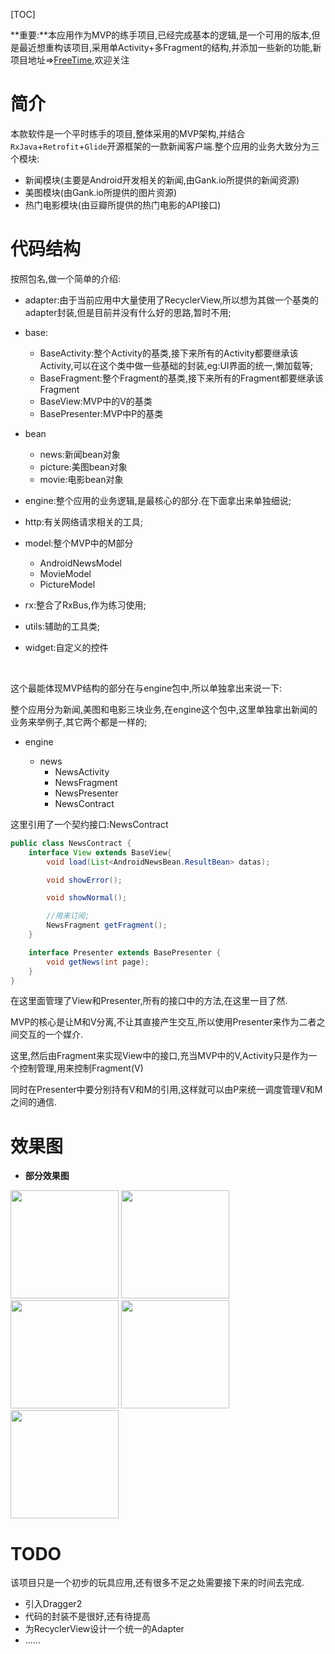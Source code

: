 [TOC]

**重要:**本应用作为MVP的练手项目,已经完成基本的逻辑,是一个可用的版本,但是最近想重构该项目,采用单Activity+多Fragment的结构,并添加一些新的功能,新项目地址=>[FreeTime](https://github.com/zachaxy/FreeTime),欢迎关注





# 简介

本款软件是一个平时练手的项目,整体采用的MVP架构,并结合`RxJava`+`Retrofit`+`Glide`开源框架的一款新闻客户端.整个应用的业务大致分为三个模块:

- 新闻模块(主要是Android开发相关的新闻,由Gank.io所提供的新闻资源)
- 美图模块(由Gank.io所提供的图片资源)
- 热门电影模块(由豆瓣所提供的热门电影的API接口)

# 代码结构

按照包名,做一个简单的介绍:

- adapter:由于当前应用中大量使用了RecyclerView,所以想为其做一个基类的adapter封装,但是目前并没有什么好的思路,暂时不用;

- base:

  - BaseActivity:整个Activity的基类,接下来所有的Activity都要继承该Activity,可以在这个类中做一些基础的封装,eg:UI界面的统一,懒加载等;
  - BaseFragment:整个Fragment的基类,接下来所有的Fragment都要继承该Fragment
  - BaseView:MVP中的V的基类
  - BasePresenter:MVP中P的基类

- bean

  - news:新闻bean对象
  - picture:美图bean对象
  - movie:电影bean对象

- engine:整个应用的业务逻辑,是最核心的部分.在下面拿出来单独细说;

- http:有关网络请求相关的工具;

- model:整个MVP中的M部分

  - AndroidNewsModel
  - MovieModel
  - PictureModel

- rx:整合了RxBus,作为练习使用;

- utils:辅助的工具类;

- widget:自定义的控件

  ​

这个最能体现MVP结构的部分在与engine包中,所以单独拿出来说一下:

整个应用分为新闻,美图和电影三块业务,在engine这个包中,这里单独拿出新闻的业务来举例子,其它两个都是一样的;

- engine

  - news
    - NewsActivity
    - NewsFragment
    - NewsPresenter
    - NewsContract




这里引用了一个契约接口:NewsContract

```java
public class NewsContract {
    interface View extends BaseView{
        void load(List<AndroidNewsBean.ResultBean> datas);

        void showError();

        void showNormal();

        //用来订阅;
        NewsFragment getFragment();
    }

    interface Presenter extends BasePresenter {
        void getNews(int page);
    }
}
```



在这里面管理了View和Presenter,所有的接口中的方法,在这里一目了然.



MVP的核心是让M和V分离,不让其直接产生交互,所以使用Presenter来作为二者之间交互的一个媒介.

这里,然后由Fragment来实现View中的接口,充当MVP中的V,Activity只是作为一个控制管理,用来控制Fragment(V)

同时在Presenter中要分别持有V和M的引用,这样就可以由P来统一调度管理V和M之间的通信.


# 效果图
- **部分效果图**

<img width="173" height=“274” src="https://github.com/zachaxy/HotNews/blob/master/screenshots/p1.jpg"></img>
<img width="173" height=“274” src="https://github.com/zachaxy/HotNews/blob/master/screenshots/p2.jpg"></img>
<img width="173" height=“274” src="https://github.com/zachaxy/HotNews/blob/master/screenshots/p3.jpg"></img>
<img width="173" height=“274” src="https://github.com/zachaxy/HotNews/blob/master/screenshots/p4.jpg"></img>
<img width="173" height=“274” src="https://github.com/zachaxy/HotNews/blob/master/screenshots/p5.jpg"></img>

 

# TODO

该项目只是一个初步的玩具应用,还有很多不足之处需要接下来的时间去完成.

- 引入Dragger2
- 代码的封装不是很好,还有待提高
- 为RecyclerView设计一个统一的Adapter
- ......